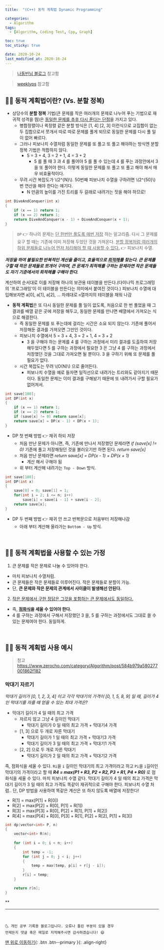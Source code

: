 ```yaml
---
title:  "(C++) 동적 계획법 Dynamic Programming" 

categories:
  - Algorithm
tags:
  - [Algorithm, Coding Test, Cpp, Graph]

toc: true
toc_sticky: true

date: 2020-10-24
last_modified_at: 2020-10-24
---
```


> [나동빈님 블로그](<https://blog.naver.com/PostView.nhn?blogId=ndb796&logNo=221233570962&redirect=Dlog&widgetTypeCall=true&directAccess=false>) 참고함

> [weeklyps](https://www.weeklyps.com/entry/%EB%8F%99%EC%A0%81-%EA%B3%84%ED%9A%8D%EB%B2%95-Dynamic-Programming?category=790383) 참고함

## 👩🏼 동적 계획법이란? (Vs. 분할 정복)

- 상당수의 **분할 정복** 기법(큰 문제를 작은 여러개의 문제로 나누어 푸는 기법으로 재귀적 성격을 띔)은 <u>동일한 문제를 추후 다시 푼다는 단점</u>을 가지고 있다. 
  - 병합정렬이나 퀵정렬 같은 분할 방식은 [1, 4] [2, 3] 이런식으로 교집합이 없는 두 집합으로서 쪼개서 따로 따로 문제를 풀게 되므로 동일한 문제를 다시 풀 일이 없어 빠르다.
  - 그러나 피보나치 수열처럼 동일한 문제를 또 풀고 또 풀고 해야하는 방식엔 분할 정복 기법은 적합하지 않다.
    - 5 = 3 + 4, 3 = 2 + 1, 4 = 3 + 2 
      - 5 를 풀 때 3 과 4 를 풀어야 5 를 풀 수 있는데 4 를 푸는 과정안에서 3 을 또 풀어야 한다. 이렇게 동일한 문제를 또 풀고 또 풀고 해야 해서 매우 비효율적이다. 
  - 무려 시간 복잡도가 \\(2^{N}\\). 50번째 피보나치 수열을 구하려면 \\(2^{50}\\) 번 연산을 해야 한다는 얘기다.
    - N 만큼의 높이를 가진 트리를 두 갈래로 내려가는 짓을 해야 하므로!

```cpp
int DiveAndConquer(int x)
{
    if (x == 1) return 1;
    if (x == 2) return 1;
    return DiveAndConquer(x - 1) + DiveAndConquer(x + 1);
}
```

> `DP` 👉 하나의 문제는 <u>단 한번만 풀도록 매번 저장</u> 하는 알고리즘. 다시 그 문제를 요구 할 때는 기존에 이미 저장해 두었던 것을 가져온다. <u>분할 정복처럼 여러개의 하위 문제들로 나누어 먼저 처리해야 할 때 사용할 수 있다.</u> 👉 피보나치 수열.

***저장을 하여 불필요한 반복적인 계산을 줄이고, 효율적으로 <u>최적해</u>를 찾는다. 큰 문제를 구할 때 작은 문제들로 쪼개어 구하며, 큰 문제가 최적해를 구하는 문제라면 작은 문제들도 자기 기준에서의 최적해를 구해야 한다.***

계산하여 순서대로 이를 저장해 하나의 보관용 테이블을 만든다.(다이나믹 프로그래밍의 '프로그래밍'이 이 테이블을 만든다는 의미에서 붙여진 것이다.) 피보나치 수열에 대입해보자면 a[0], a[1], a[2], ... 차례대로 `n`열까지의 테이블을 채워 나감

- **동적 계획법**은 또 다시 동일한 문제를 풀 일이 없도록, 처음으로 한 번 풀었을 때 그 결과를 배열 같은 곳에 저장을 해두고, 동일한 문제를 만나면 배열에서 가져오는 식으로 해결한다.
  - 즉 동일한 문제를 또 푸는데에 걸리는 시간은 소요 되지 않는다. 기존에 풀어서 저장해둔 결과를 가져오면 그만인 것이다. 
  - 피보나치 수열에서 5 = 3 + 4, 3 = 2 + 1, 4 = 3 + 2 
    - 3 을 구해야 하는 문제를 4 를 구하는 과정에서 미리 결과를 도출하여 저장해두었다면 5 를 구하는 과정에서 필요한 3 은 그냥 4 를 구하는 과정에서 저장했던 것을 그대로 가져오면 될 뿐이다. 3 을 구하기 위해 또 문제를 풀 필요가 없다. 
  - 시간 복잡도는 무려 \\(O(N)\\) 으로 줄어든다. 
    - 피보나치 수열을 예로 들자면 일직선으로 내려가는 트리와도 같아지기 때문이다. 동일한 문제는 이미 결과를 구해놨기 때문에 또 내려가서 구할 필요가 없어져서.

```cpp
int save[100];
int DP(int x)
{
    if (x == 1) return 1;
    if (x == 2) return 1;
    if (save[x] != 0) return save[x];
    return save[x] = DP(x - 1) + DP(x + 1);
}
```

- DP 첫 번째 방법 👉 재귀 하되 저장
  - 처음 만난 문제가 아니면, 즉, 기존에 만나서 저장했던 문제라면 *if (save[x] != 0)* 기존에 풀고 저장해뒀던 것을 불러오기만 하면 된다. *return save[x]*
  - 처음 만난 문제라면 *return save[x] = DP(x - 1) + DP(x + 1)*
    - 계산 해서 구해야 됨
  - 위 부터 계산해 내려가는 `Top - Down` 방식.


```cpp
int save[100];
int DP(int x)
{
    save[0] = 0; save[1] = 1;
    for(int i = 2; i <= n; i++)
        save[i] = save[i - 1] + save[i - 2];
    return save[x];
}
```

- DP 두 번째 방법 👉 재귀 안 쓰고 반복문으로 처음부터 저장해나감
  - 아래 부터 계산해 올라가는 `Bottom - Up` 방식.

<br>

## 👩🏼 동적 계획법을 사용할 수 있는 가정 

1. 큰 문제를 작은 문제로 나눌 수 있어야 한다.
  - 마치 피보나치 수열처럼.
  - 큰 문제들은 작은 문제들로 이루어진다. 작은 문제들로 분할이 가능.
  - 단, **큰 문제와 작은 문제의 관계에서 사이클이 발생해선 안된다.**
2. <u>작은 문제에서 구한 정답은 그것을 포함하는 큰 문제에서도 동일하다.</u>
  - 즉, **<u>점화식</u>을 세울 수 있어야 한다.**
  - 4 를 구하는 과정에서 구해서 저장했던 3 을, 5 를 구하는 과정에서도 그대로 쓸 수 있는 문제여야 한다. 동일하게.

<br>

## 👩🏼 동적 계획법 사용 예시 

> 참고 <https://www.zerocho.com/category/Algorithm/post/584b979a580277001862f182> 

### 막대기 자르기

*막대기 길이가 [0, 1, 2, 3, 4] 이고 각각 막대기의 가격이 [0, 1, 5, 8, 9] 일 때, 길이가 4 인 막대기를 자를 때 얻을 수 있는 최대 가격은?*

- 막대기 길이가 4 일 때의 최고 가격
  - 자르지 않고 그냥 4 길이인 막대기 
    - 막대기 길이가 0 일 때의 최고 가격 + 막대기4 가격
  - [1, 3] 으로 두 개로 자른 막대기
    - 막대기 길이가 1 일 때의 최고 가격 + 막대기3 가격
    - 막대기 길이가 3 일 때의 최고 가격 + 막대기1 가격
  - [2, 2] 으로 두 개로 자른 막대기
    - 막대기 길이가 2 일 때의 최고 가격 + 막대기2 가격

즉, 점화식을 세울 수 있다. `Ri`을 `i` 길이인 막대기의 최고 가격이라고 하고 `Pi`을 `i`길이인 막대기의 가격이라고 할 때 ***R4 = max(P1 + R3, P2 + R2, P3 + R1, P4 + R0)*** 로 점화식을 세울 수 있다. 마치 피보나치 수열 같다. 막대기 길이가 4 일 때의 최고 가격은 막대기 길이가 3 일 때의 최고 가격도 똑같이 재귀적으로 구해야 한다. 피보나치 수열 처럼.. 단, DP 방법을 사용하여 똑같은 계산은 또 하지 않도록 배열에 저장한다! 

- R[1] = max(P[1] + R[0])
- R[2] = max(P[2] + R[0], P[1] + R[1])
- R[3] = max(P[3] + R[0], P[2] + R[1], P[1] + R[2])
- R[4] = max(P[4] + R[0], P[3] + R[1], P[2] + R[2], P[1] + R[3])

```cpp
int dp(vector<int> P, n)
{
    vector<int> R(n);
    
    for (int i = 0; i < n; i++)
    {
        int temp = -1;
        for (int j = 0; j < i; j++)
        {
            temp = max(temp, p[i] + r[j - i]);
        }
        r[i] = temp;
    }

    return r[n];
}
```

**

***
<br>

    🌜 개인 공부 기록용 블로그입니다. 오류나 틀린 부분이 있을 경우 
    언제든지 댓글 혹은 메일로 지적해주시면 감사하겠습니다! 😄

[맨 위로 이동하기](#){: .btn .btn--primary }{: .align-right}
